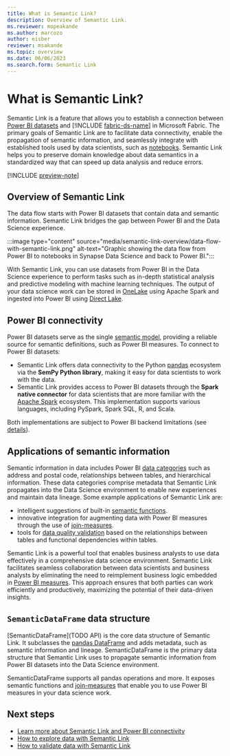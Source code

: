 ```yaml
---
title: What is Semantic Link?
description: Overview of Semantic Link.
ms.reviewer: mopeakande
ms.author: marcozo
author: eisber
reviewer: msakande
ms.topic: overview 
ms.date: 06/06/2023
ms.search.form: Semantic Link
---
```


# What is Semantic Link?

Semantic Link is a feature that allows you to establish a connection between [Power BI datasets](/power-bi/connect-data/service-datasets-understand) and [!INCLUDE [fabric-ds-name](includes/fabric-ds-name.md)] in Microsoft Fabric. The primary goals of Semantic Link are to facilitate data connectivity, enable the propagation of semantic information, and seamlessly integrate with established tools used by data scientists, such as [notebooks](../data-engineering/how-to-use-notebook.md). Semantic Link helps you to preserve domain knowledge about data semantics in a standardized way that can speed up data analysis and reduce errors.

[!INCLUDE [preview-note](../includes/preview-note.md)]

## Overview of Semantic Link

The data flow starts with Power BI datasets that contain data and semantic information. Semantic Link bridges the gap between Power BI and the Data Science experience.

:::image type="content" source="media/semantic-link-overview/data-flow-with-semantic-link.png" alt-text="Graphic showing the data flow from Power BI to notebooks in Synapse Data Science and back to Power BI.":::

With Semantic Link, you can use datasets from Power BI in the Data Science experience to perform tasks such as in-depth statistical analysis and predictive modeling with machine learning techniques. The output of your data science work can be stored in [OneLake](../onelake/onelake-overview.md) using Apache Spark and ingested into Power BI using [Direct Lake](/power-bi/enterprise/directlake-overview).

## Power BI connectivity

Power BI datasets serve as the single [semantic model](/analysis-services/tom/introduction-to-the-tabular-object-model-tom-in-analysis-services-amo), providing a reliable source for semantic definitions, such as Power BI measures. To connect to Power BI datasets:

- Semantic Link offers data connectivity to the Python [pandas](https://pandas.pydata.org/) ecosystem via the **SemPy Python library**, making it easy for data scientists to work with the data.
- Semantic Link provides access to Power BI datasets through the **Spark native connector** for data scientists that are more familiar with the [Apache Spark](https://spark.apache.org/) ecosystem. This implementation supports various languages, including PySpark, Spark SQL, R, and Scala.

Both implementations are subject to Power BI backend limitations (see [details](read-write-powerbi.md#read-access-limitations)).

## Applications of semantic information

Semantic information in data includes Power BI [data categories](/power-bi/transform-model/desktop-data-categorization) such as address and postal code, relationships between tables, and hierarchical information. These data categories comprise metadata that Semantic Link propagates into the Data Science environment to enable new experiences and maintain data lineage. Some example applications of Semantic Link are:
- intelligent suggestions of built-in [semantic functions](semantic-link-semantic-functions.md).
- innovative integration for augmenting data with Power BI measures through the use of [join-measures](./semantic-link-powerbi.md#join-measure).
- tools for [data quality validation](./semantic-link-validate-data.md#data-validation-with-semantic-link-and-microsoft-fabric) based on the relationships between tables and functional dependencies within tables.

Semantic Link is a powerful tool that enables business analysts to use data effectively in a comprehensive data science environment. Semantic Link facilitates seamless collaboration between data scientists and business analysts by eliminating the need to reimplement business logic embedded in [Power BI measures](/power-bi/transform-model/desktop-measures#understanding-measures). This approach ensures that both parties can work efficiently and productively, maximizing the potential of their data-driven insights.

## `SemanticDataFrame` data structure

[SemanticDataFrame](TODO API) is the core data structure of Semantic Link. It subclasses the [pandas DataFrame](https://pandas.pydata.org/pandas-docs/stable/reference/api/pandas.DataFrame.html) and adds metadata, such as semantic information and lineage. SemanticDataFrame is the primary data structure that Semantic Link uses to propagate semantic information from Power BI datasets into the Data Science environment.

SemanticDataFrame supports all pandas operations and more. It exposes semantic functions and [join-measures](./semantic-link-powerbi.md#join-measure) that enable you to use Power BI measures in your data science work.

## Next steps

- [Learn more about Semantic Link and Power BI connectivity](semantic-link-powerbi.md)
- [How to explore data with Semantic Link](semantic-link-explore-data.md)
- [How to validate data with Semantic Link](semantic-link-validate-data.md)
